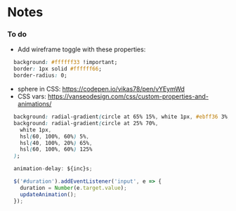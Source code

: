 # Notes

### To do

- Add wireframe toggle with these properties:

```css
  background: #ffffff33 !important;
  border: 1px solid #ffffff66;
  border-radius: 0;
```

- sphere in CSS: https://codepen.io/vikas78/pen/vYEymWd
- CSS vars: https://vanseodesign.com/css/custom-properties-and-animations/

```css
  background: radial-gradient(circle at 65% 15%, white 1px, #ebff36 3%, #324700 60%, #ebff36 100%);
  background: radial-gradient(circle at 25% 70%, 
    white 1px,
    hsl(60, 100%, 60%) 5%, 
    hsl(40, 100%, 20%) 65%, 
    hsl(60, 100%, 60%) 125%
  );
```

```js
  animation-delay: ${inc}s;

  $('#duration').addEventListener('input', e => {
    duration = Number(e.target.value);
    updateAnimation();
  });
```